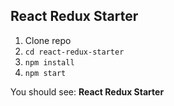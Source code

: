 ## React Redux Starter

1. Clone repo
2. `cd react-redux-starter`
3. `npm install`
4. `npm start`

You should see:
**React Redux Starter**
